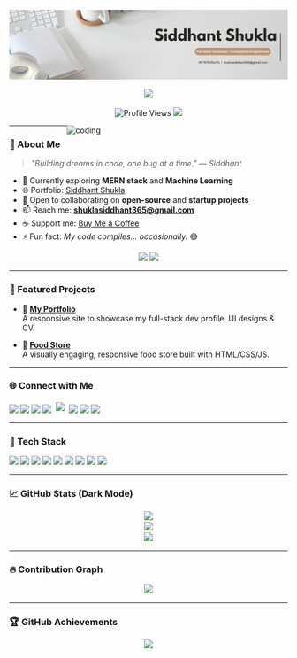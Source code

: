 ![logo](https://github.com/siddhantshukla108/siddhantshukla108/blob/main/cp%20(1).jpeg)

<p align="center">
  <img src="https://readme-typing-svg.demolab.com?font=Fira+Code&size=24&duration=2500&pause=1000&color=F7503E&center=true&width=435&lines=👋+Howdy!+I'm+Siddhant+Shukla;💻+MERN+Dev+%7C+Java+%7C+DSA+%7C+CP+Enthusiast;Open+Source+%7C+Startup+Dreamer+%F0%9F%94%A5" />
</p>

<p align="center">
  <img src="https://komarev.com/ghpvc/?username=siddhantshukla108&label=Profile%20views&color=ff69b4&style=flat-square" alt="Profile Views" />
  <a href="https://x.com/siddhant_shuk1a" target="_blank">
    <img src="https://img.shields.io/twitter/follow/siddhantshukla108?logo=twitter&style=flat-square&color=1da1f2" />
  </a>
</p>

<img align="right" alt="coding" width="400" src="https://user-images.githubusercontent.com/55389276/140866485-8fb1c876-9a8f-4d6a-98dc-08c4981eaf70.gif" />

---

### 🌌 About Me

> _"Building dreams in code, one bug at a time."_ — *Siddhant*

- 🔭 Currently exploring **MERN stack** and **Machine Learning**
- 🌐 Portfolio: [Siddhant Shukla](https://siddhantshukla-portfolio.netlify.app/)
- 👯 Open to collaborating on **open-source** and **startup projects**
- 📫 Reach me: **shuklasiddhant365@gmail.com**
- ☕ Support me: [Buy Me a Coffee](https://www.buymeacoffee.com/siddhantshukla)
- ⚡ Fun fact: *My code compiles… occasionally.* 😅

<p align="center">
  <img src="https://img.shields.io/badge/Theme-Dark--Mode-000000?style=for-the-badge&logo=github&logoColor=white" />
  <img src="https://img.shields.io/badge/Theme-Light--Mode-ffffff?style=for-the-badge&logo=github&logoColor=black" />
</p>

---

### 🚀 Featured Projects

- 🎯 **[My Portfolio](https://siddhantshukla-portfolio.netlify.app/)**  
  A responsive site to showcase my full-stack dev profile, UI designs & CV.

- 🎯 **[Food Store](https://siddhantshukla108.github.io/Food-Store/)**  
  A visually engaging, responsive food store built with HTML/CSS/JS.

---

### 🌐 Connect with Me

<p align="left">
  <a href="https://x.com/siddhant_shuk1a"><img src="https://skillicons.dev/icons?i=twitter" width="35" /></a>
  <a href="https://www.linkedin.com/in/siddhant-shukla108/"><img src="https://skillicons.dev/icons?i=linkedin" width="35" /></a>
  <a href="https://instagram.com/daringadi"><img src="https://skillicons.dev/icons?i=instagram" width="35" /></a>
  <a href="https://www.youtube.com/@reel_is_real" target="_blank"><img src="https://upload.wikimedia.org/wikipedia/commons/0/09/YouTube_full-color_icon_(2017).svg" width="35" /></a>
  <a href="https://www.codechef.com/users/siddhantshu108" target="_blank"><img src="https://cdn.jsdelivr.net/npm/simple-icons@v9/icons/codechef.svg" width="35" style="background:white; padding:4px; border-radius:5px;" /></a>
  <a href="https://www.hackerrank.com/shuklasiddhant31" target="_blank"><img src="https://cdn.worldvectorlogo.com/logos/hackerrank.svg" width="35" /></a>
  <a href="https://codeforces.com/profile/siddhantshukla108"><img src="https://raw.githubusercontent.com/rahuldkjain/github-profile-readme-generator/master/src/images/icons/Social/codeforces.svg" width="35" /></a>
  <a href="https://leetcode.com/u/siddhantshukla108/"><img src="https://upload.wikimedia.org/wikipedia/commons/1/19/LeetCode_logo_black.png" width="35" /></a>
</p>

---

### 🧰 Tech Stack

<p align="left">
  <a href="https://www.cprogramming.com/"><img src="https://skillicons.dev/icons?i=c" width="40"/></a>
  <a href="https://www.java.com/"><img src="https://skillicons.dev/icons?i=java" width="40"/></a>
  <a href="https://developer.mozilla.org/en-US/docs/Web/JavaScript"><img src="https://skillicons.dev/icons?i=javascript" width="40"/></a>
  <a href="https://reactjs.org/"><img src="https://skillicons.dev/icons?i=react" width="40"/></a>
  <a href="https://nodejs.org/"><img src="https://skillicons.dev/icons?i=nodejs" width="40"/></a>
  <a href="https://expressjs.com/"><img src="https://skillicons.dev/icons?i=express" width="40"/></a>
  <a href="https://www.mongodb.com/"><img src="https://skillicons.dev/icons?i=mongodb" width="40"/></a>
  <a href="https://tailwindcss.com/"><img src="https://skillicons.dev/icons?i=tailwind" width="40"/></a>
  <a href="https://www.python.org/"><img src="https://skillicons.dev/icons?i=python" width="40"/></a>
</p>

---

### 📈 GitHub Stats (Dark Mode)

<p align="center">
  <img src="https://github-readme-stats.vercel.app/api/top-langs?username=siddhantshukla108&show_icons=true&locale=en&layout=compact&theme=tokyonight" />
  <br />
  <img src="https://github-readme-stats.vercel.app/api?username=siddhantshukla108&show_icons=true&locale=en&theme=tokyonight" />
  <br />
  <img src="https://github-readme-streak-stats.herokuapp.com?user=siddhantshukla108&theme=tokyonight&hide_border=false" />
</p>

---

### 🔥 Contribution Graph

<p align="center">
  <img src="https://github-readme-activity-graph.vercel.app/graph?username=siddhantshukla108&theme=tokyonight&area=true" />
</p>

---

### 🏆 GitHub Achievements

<p align="center">
  <img src="https://github-profile-trophy.vercel.app/?username=siddhantshukla108&theme=tokyonight&no-frame=true&title=Stars,Followers,Commit,Issues,PullRequest,Repositories,Contributions" />
</p>
